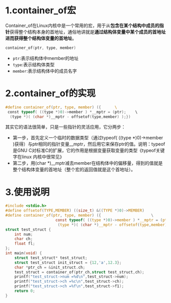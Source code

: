 # 1.container_of宏
Container_of在Linux内核中是一个常用的宏，用于从**包含在某个结构中成员的指针**获得整个结构本身的首地址，通俗地讲就是**通过结构体变量中某个成员的首地址进而获得整个结构体变量的首地址**。

```c
container_of(ptr, type, member) 
```

* `ptr`:表示结构体中member的地址
* `type`:表示结构体类型
* `member`:表示结构体中的成员名字

# 2.container_of的实现

```c
#define container_of(ptr, type, member) ({      \   
 const typeof( ((type *)0)->member ) *__mptr = (ptr);    \  
  (type *)( (char *)__mptr - offsetof(type,member) );}) 
```

其实它的语法很简单，只是一些指针的灵活应用，它分两步：

* 第一步，首先定义一个临时的数据类型（通过typeof( ((type *)0)->member )获得）与ptr相同的指针变量__mptr，然后用它来保存ptr的值。说明：typeof是GNU C对标准C的扩展，它的作用是根据变量获取变量的类型《typeof关键字在linux 内核中很常见》
* 第二步，用(char *)__mptr减去member在结构体中的偏移量，得到的值就是整个结构体变量的首地址（整个宏的返回值就是这个首地址）。

# 3.使用说明

```c
#include <stdio.h>
#define offsetof(TYPE,MEMBER) ((size_t) &((TYPE *)0)->MEMBER)
#define container_of(ptr, type, member) ({                      \
                      const typeof( ((type *)0)->member ) *__mptr = (ptr);    \
                       (type *)( (char *)__mptr - offsetof(type,member) );})
struct test_struct {
	int num;
	char ch;
	float fl;
};
int main(void) {
	struct test_struct* test_struct;
	struct test_struct init_struct = {12,'a',12.3};
	char *ptr_ch = &init_struct.ch;
	test_struct = container_of(ptr_ch,struct test_struct,ch);
	printf("test_struct->num =%d\n",test_struct->num);
    printf("test_struct->ch =%c\n",test_struct->ch);
    printf("test_struct->ch =%f\n",test_struct->f1);
    return 0;
}
```


